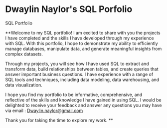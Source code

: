 # Dwaylin Naylor's SQL Porfolio
SQL Portfolio

**Welcome to my SQL portfolio! I am excited to share with you the projects I have completed and the skills I have developed through my experience with SQL. With this portfolio, I hope to demonstrate my ability to efficiently manage databases, manipulate data, and generate meaningful insights from complex datasets.

Through my projects, you will see how I have used SQL to extract and transform data, build relationships between tables, and create queries that answer important business questions. I have experience with a range of SQL tools and techniques, including data modeling, data warehousing, and data visualization.

I hope you find my portfolio to be informative, comprehensive, and reflective of the skills and knowledge I have gained in using SQL. I would be delighted to receive your feedback and answer any questions you may have via email : Dwaylin.naylor@gmail.com

Thank you for taking the time to explore my work.
**
